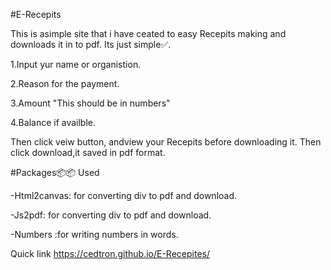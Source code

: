 #E-Recepits

This is asimple site that i have ceated to easy Recepits making and downloads it in to pdf. Its just simple✅.

1.Input yur name or organistion.

2.Reason for the payment.

3.Amount "This should be in numbers"

4.Balance if availble.

Then click veiw button, andview  your Recepits before downloading it.
Then click download,it saved in pdf format. 


#Packages📦📦 Used

-Html2canvas: for converting div to pdf and download.

-Js2pdf: for converting div to pdf and download. 

-Numbers :for writing numbers in words.


Quick link https://cedtron.github.io/E-Recepites/
